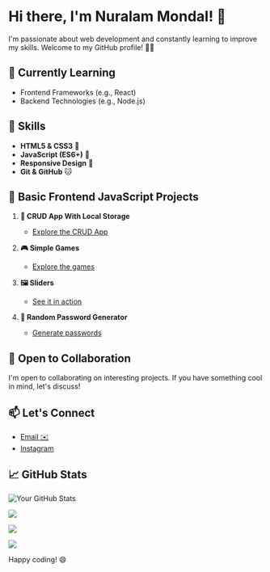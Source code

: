 # Hi there, I'm Nuralam Mondal! 👋

I'm passionate about web development and constantly learning to improve my skills. Welcome to my GitHub profile! 👨‍💻
## 🌱 Currently Learning

- Frontend Frameworks (e.g., React)
- Backend Technologies (e.g., Node.js)

## 🔧 Skills

- **HTML5 & CSS3** 🚀
- **JavaScript (ES6+)** 🥷
- **Responsive Design** 📱
- **Git & GitHub** 🐱


## 🚀 Basic Frontend JavaScript Projects

1. **🔄 CRUD App With Local Storage**
   - [Explore the CRUD App](https://nur-9922.github.io/CRUD-App-With-Local-Storage/)

2. **🎮 Simple Games**
   - [Explore the games](https://nur-9922.github.io/SIMPLE-GAMES)

3. **🖼️ Sliders**
   - [See it in action](https://github.com/your-username/sliders)

4. **🔐 Random Password Generator**
   - [Generate passwords](https://nur-9922.github.io/random-pas-gen/)


  

## 🤝 Open to Collaboration

I'm open to collaborating on interesting projects. If you have something cool in mind, let's discuss!


## 📫 Let's Connect
- [Email ✉️](mailto:mail.nur.9922@gmail.com)
- [Instagram ](https://www.instagram.com/nuralam_9922/)


## 📈 GitHub Stats

![Your GitHub Stats](https://github-readme-stats.vercel.app/api?username=nuralam9922&show_icons=true&theme=radical)  &nbsp; 

![](https://github-readme-streak-stats.herokuapp.com/?user=nuralam9922&theme=dark&hide_border=false)

![](https://github-readme-stats.vercel.app/api/top-langs/?username=nuralam9922&theme=dark&hide_border=false&include_all_commits=true&count_private=true&layout=compact)

![](https://visitcount.itsvg.in/api?id=nuralam9922&icon=0&color=0)


Happy coding! 😄

